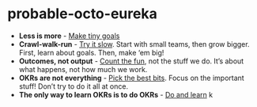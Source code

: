 # probable-octo-eureka

- **Less is more** - [Make tiny goals](#)
- **Crawl-walk-run** - [Try it slow](#). Start with small teams, then grow bigger. First, learn about goals. Then, make ‘em big!
- **Outcomes, not output** - [Count the fun](#), not the stuff we do. It’s about what happens, not how much we work.
- **OKRs are not everything** - [Pick the best bits](#). Focus on the important stuff! Don’t try to do it all at once.
- **The only way to learn OKRs is to do OKRs** - [Do and learn](#)
k
